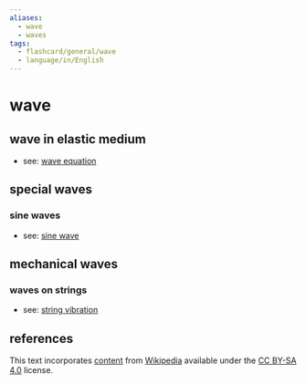 ```yaml
---
aliases:
  - wave
  - waves
tags:
  - flashcard/general/wave
  - language/in/English
---
```


# wave

## wave in elastic medium

- see: [wave equation](wave%20equation.md)

## special waves

### sine waves

- see: [sine wave](sine%20wave.md)

## mechanical waves

### waves on strings

- see: [string vibration](string%20vibration.md)

## references

This text incorporates [content](https://en.wikipedia.org/wiki/wave) from [Wikipedia](Wikipedia.md) available under the [CC BY-SA 4.0](https://creativecommons.org/licenses/by-sa/4.0/) license.

